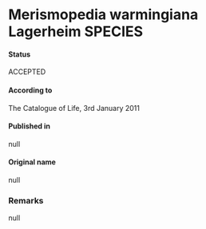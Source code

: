 # Merismopedia warmingiana Lagerheim SPECIES

#### Status
ACCEPTED

#### According to
The Catalogue of Life, 3rd January 2011

#### Published in
null

#### Original name
null

### Remarks
null
